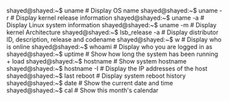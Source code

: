 shayed@shayed:~$  uname                     # Display OS name
shayed@shayed:~$  uname -r                  # Display kernel release information
shayed@shayed:~$  uname -a                  # Display Linux system information
shayed@shayed:~$  uname -m                  # Display kernel Architecture
shayed@shayed:~$ lsb_release -a            # Display distributor ID, description, release and codename
shayed@shayed:~$ w                         # Display who is online
shayed@shayed:~$ whoami                    # Display who you are logged in as
shayed@shayed:~$ uptime                    # Show how long the system has been running + load
shayed@shayed:~$ hostname                  # Show system hostname      
shayed@shayed:~$ hostname -I               # Display the IP addresses of the host
shayed@shayed:~$ last reboot               # Display system reboot history
shayed@shayed:~$ date                      # Show the current date and time
shayed@shayed:~$ cal                       # Show this month's calendar
